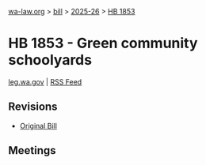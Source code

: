 [wa-law.org](/) > [bill](/bill/) > [2025-26](/bill/2025-26/) > [HB 1853](/bill/2025-26/hb/1853/)

# HB 1853 - Green community schoolyards
[leg.wa.gov](https://app.leg.wa.gov/billsummary?BillNumber=1853&Year=2025&Initiative=false) | [RSS Feed](./rss.xml)

## Revisions
* [Original Bill](1/)

## Meetings